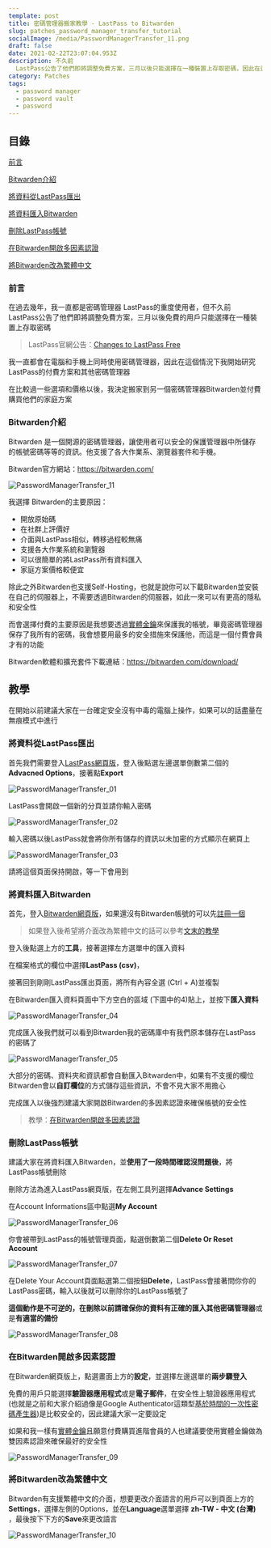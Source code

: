 ```yaml
---
template: post
title: 密碼管理器搬家教學 - LastPass to Bitwarden
slug: patches_password_manager_transfer_tutorial
socialImage: /media/PasswordManagerTransfer_11.png
draft: false
date: 2021-02-22T23:07:04.953Z
description: 不久前
  LastPass公告了他們即將調整免費方案，三月以後只能選擇在一種裝置上存取密碼，因此在這個情況下我開始研究LastPass的付費方案和其他密碼管理器。在比較過後，我決定搬家到另一個密碼管理器Bitwarden
category: Patches
tags:
  - password manager
  - password vault
  - password
---
```

## 目錄

[前言](#前言)

[Bitwarden介紹](#Bitwarden介紹)

[將資料從LastPass匯出](#將資料從LastPass匯出)

[將資料匯入Bitwarden](#將資料匯入Bitwarden)

[刪除LastPass帳號](#刪除LastPass帳號)

[在Bitwarden開啟多因素認證](#在Bitwarden開啟多因素認證)

[將Bitwarden改為繁體中文](#將Bitwarden改為繁體中文)

### 前言

在過去幾年，我一直都是密碼管理器 LastPass的重度使用者，但不久前 LastPass公告了他們即將調整免費方案，三月以後免費的用戶只能選擇在一種裝置上存取密碼

> LastPass官網公告：[Changes to LastPass Free](https://blog.lastpass.com/2021/02/changes-to-lastpass-free/)

我一直都會在電腦和手機上同時使用密碼管理器，因此在這個情況下我開始研究LastPass的付費方案和其他密碼管理器

在比較過一些選項和價格以後，我決定搬家到另一個密碼管理器Bitwarden並付費購買他們的家庭方案

### Bitwarden介紹

Bitwarden 是一個開源的密碼管理器，讓使用者可以安全的保護管理器中所儲存的帳號密碼等等的資訊。他支援了各大作業系、瀏覽器套件和手機。

Bitwarden官方網站：<https://bitwarden.com/>

![PasswordManagerTransfer_11](/media/PasswordManagerTransfer_11.png)

我選擇 Bitwarden的主要原因：

* 開放原始碼
* 在社群上評價好
* 介面與LastPass相似，轉移過程較無痛
* 支援各大作業系統和瀏覽器
* 可以很簡單的將LastPass所有資料匯入
* 家庭方案價格較便宜

除此之外Bitwarden也支援Self-Hosting，也就是說你可以下載Bitwarden並安裝在自己的伺服器上，不需要透過Bitwarden的伺服器，如此一來可以有更高的隱私和安全性

而會選擇付費的主要原因是我想要透過[實體金鑰](/posts/ep28_why_you_shouldnt_use_sms_as_2FA#u2f-實體金鑰)來保護我的帳號，畢竟密碼管理器保存了我所有的密碼，我會想要用最多的安全措施來保護他，而這是一個付費會員才有的功能

[](https://bitwarden.com/)Bitwarden軟體和擴充套件下載連結：<https://bitwarden.com/download/>

## [](https://bitwarden.com/download/)教學

在開始以前建議大家在一台確定安全沒有中毒的電腦上操作，如果可以的話盡量在無痕模式中進行

### 將資料從LastPass匯出

首先我們需要登入[LastPass網頁版](https://lastpass.com/?ac=1)，登入後點選左邊選單倒數第二個的**Advacned Options**，接著點**Export**

![PasswordManagerTransfer_01](/media/PasswordManagerTransfer_01.png)

LastPass會開啟一個新的分頁並請你輸入密碼

![PasswordManagerTransfer_02](/media/PasswordManagerTransfer_02.png)

輸入密碼以後LastPass就會將你所有儲存的資訊以未加密的方式顯示在網頁上

![PasswordManagerTransfer_03](/media/PasswordManagerTransfer_03.png)

請將這個頁面保持開啟，等一下會用到

### 將資料匯入Bitwarden

首先，登入[Bitwarden網頁版](https://vault.bitwarden.com/#/)，如果還沒有Bitwarden帳號的可以先[註冊一個](https://vault.bitwarden.com/#/register)

>  如果登入後希望將介面改為繁體中文的話可以參考[文末的教學](#將Bitwarden改為繁體中文)

登入後點選上方的**工具**，接著選擇左方選單中的匯入資料

在檔案格式的欄位中選擇**LastPass (csv)**，

接著回到剛剛LastPass匯出頁面，將所有內容全選 (Ctrl + A)並複製

在Bitwarden匯入資料頁面中下方空白的區域 (下圖中的4)貼上，並按下**匯入資料**

![PasswordManagerTransfer_04](/media/PasswordManagerTransfer_04.png)

完成匯入後我們就可以看到Bitwarden我的密碼庫中有我們原本儲存在LastPass的密碼了

![PasswordManagerTransfer_05](/media/PasswordManagerTransfer_05.png)

大部分的密碼、資料夾和資訊都會自動匯入Bitwarden中，如果有不支援的欄位Bitwarden會以**自訂欄位**的方式儲存這些資訊，不會不見大家不用擔心

完成匯入以後強烈建議大家開啟Bitwarden的多因素認證來確保帳號的安全性

> 教學：[在Bitwarden開啟多因素認證](#在Bitwarden開啟多因素認證)

### 刪除LastPass帳號

建議大家在將資料匯入Bitwarden，並**使用了一段時間確認沒問題後**，將LastPass帳號刪除

刪除方法為進入LastPass網頁版，在左側工具列選擇**Advance Settings**

在Account Informations區中點選**My Account**

![PasswordManagerTransfer_06](/media/PasswordManagerTransfer_06.png)

你會被帶到LastPass的帳號管理頁面，點選倒數第二個**Delete Or Reset Account**

![PasswordManagerTransfer_07](/media/PasswordManagerTransfer_07.png)

在Delete Your Account頁面點選第二個按鈕**Delete**，LastPass會接著問你你的LastPass密碼，輸入以後就可以刪除你的LastPass帳號了

**這個動作是不可逆的，**在刪除以前請確保你的資料有**正確的匯入其他密碼管理器**或是**有適當的備份**

![PasswordManagerTransfer_08](/media/PasswordManagerTransfer_08.png)

### 在Bitwarden開啟多因素認證

在Bitwarden網頁版上，點選畫面上方的**設定**，並選擇左邊選單的**兩步驟登入**

免費的用戶只能選擇**驗證器應用程式**或是**電子郵件**，在安全性上驗證器應用程式 (也就是之前和大家介紹過像是Google Authenticator這類型[基於時間的一次性密碼產生器](/posts/ep28_why_you_shouldnt_use_sms_as_2FA#totp密碼產生器))是比較安全的，因此建議大家一定要設定

如果和我一樣有[實體金鑰](/posts/ep28_why_you_shouldnt_use_sms_as_2FA#u2f-實體金鑰)且願意付費購買進階會員的人也建議要使用實體金鑰做為雙因素認證來確保最好的安全性

![PasswordManagerTransfer_09](/media/PasswordManagerTransfer_09.png)

### 將Bitwarden改為繁體中文

Bitwarden有支援繁體中文的介面，想要更改介面語言的用戶可以到頁面上方的**Settings**，選擇左側的Options，並在**Language**選單選擇 **zh-TW - 中文 (台灣)** ，最後按下下方的**Save**來更改語言

![PasswordManagerTransfer_10](/media/PasswordManagerTransfer_10.png)